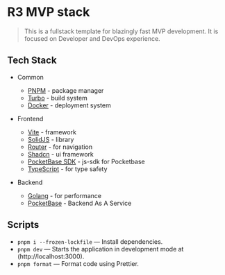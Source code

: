 # R3 MVP stack

> This is a fullstack template for blazingly fast MVP development. It is focused on Developer and DevOps experience.

## Tech Stack

- Сommon

  - [PNPM](https://pnpm.io/) - package manager
  - [Turbo](https://turbo.build) - build system
  - [Docker](https://www.docker.com) - deployment system

- Frontend

  - [Vite](https://vitejs.dev) - framework
  - [SolidJS](https://solidjs.com) - library
  - [Router](https://github.com/solidjs/solid-router) - for navigation
  - [Shadcn](https://solid-ui.com) - ui framework
  - [PocketBase SDK](https://github.com/pocketbase/js-sdk) - js-sdk for Pocketbase
  - [TypeScript](https://www.typescriptlang.org) - for type safety

- Backend
  - [Golang](https://golang.org) - for performance
  - [PocketBase](https://pocketbase.io) - Backend As A Service

## Scripts

- `pnpm i --frozen-lockfile` — Install dependencies.
- `pnpm dev` — Starts the application in development mode at (http://localhost:3000).
- `pnpm format` — Format code using Prettier.
